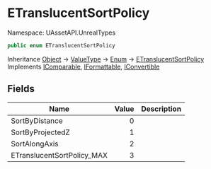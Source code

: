 # ETranslucentSortPolicy

Namespace: UAssetAPI.UnrealTypes

```csharp
public enum ETranslucentSortPolicy
```

Inheritance [Object](https://docs.microsoft.com/en-us/dotnet/api/system.object) → [ValueType](https://docs.microsoft.com/en-us/dotnet/api/system.valuetype) → [Enum](https://docs.microsoft.com/en-us/dotnet/api/system.enum) → [ETranslucentSortPolicy](./uassetapi.unrealtypes.etranslucentsortpolicy.md)<br>
Implements [IComparable](https://docs.microsoft.com/en-us/dotnet/api/system.icomparable), [IFormattable](https://docs.microsoft.com/en-us/dotnet/api/system.iformattable), [IConvertible](https://docs.microsoft.com/en-us/dotnet/api/system.iconvertible)

## Fields

| Name | Value | Description |
| --- | --: | --- |
| SortByDistance | 0 |  |
| SortByProjectedZ | 1 |  |
| SortAlongAxis | 2 |  |
| ETranslucentSortPolicy_MAX | 3 |  |
